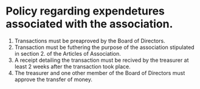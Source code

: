 # Policy regarding expendetures associated with the association.
1. Transactions must be preaproved by the Board of Directors.
2. Transaction must be futhering the purpose of the association stipulated in section 2. of the Articles of Association.
3. A receipt detailing the transaction must be recived by the treasurer at least 2 weeks after the transaction took place.
4. The treasurer and one other member of the Board of Directors must approve the transfer of money.